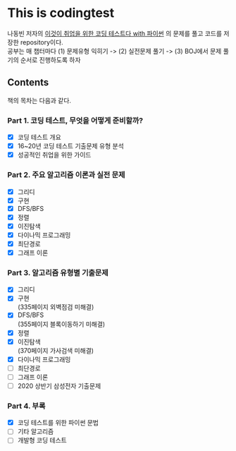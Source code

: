 # This is codingtest
나동빈 저자의 [이것이 취업을 위한 코딩 테스트다 with 파이썬](http://www.kyobobook.co.kr/product/detailViewKor.laf?mallGb=KOR&ejkGb=KOR&linkClass=&barcode=9791162243077) 의 문제를 풀고 코드를 저장한 repository이다.  
공부는 매 챕터마다 (1) 문제유형 익히기 -> (2) 실전문제 풀기 -> (3) BOJ에서 문제 풀기의 순서로 진행하도록 하자  
## Contents
책의 목차는 다음과 같다.  
### Part 1. 코딩 테스트, 무엇을 어떻게 준비할까?
- [x] 코딩 테스트 개요  
- [x] 16~20년 코딩 테스트 기출문제 유형 분석  
- [x] 성공적인 취업을 위한 가이드  
### Part 2. 주요 알고리즘 이론과 실전 문제 
- [x] 그리디  
- [x] 구현  
- [x] DFS/BFS  
- [x] 정렬  
- [x] 이진탐색  
- [x] 다이나믹 프로그래밍  
- [x] 최단경로  
- [x] 그래프 이론  
### Part 3. 알고리즘 유형별 기출문제
- [x] 그리디  
- [x] 구현  
(335페이지 외벽점검 미해결)
- [x] DFS/BFS  
(355페이지 블록이동하기 미해결)  
- [x] 정렬  
- [x] 이진탐색  
(370페이지 가사검색 미해결)    
- [x] 다이나믹 프로그래밍  
- [ ] 최단경로  
- [ ] 그래프 이론  
- [ ] 2020 상반기 삼성전자 기출문제
### Part 4. 부록
- [x] 코딩 테스트를 위한 파이썬 문법  
- [ ] 기타 알고리즘
- [ ] 개발형 코딩 테스트 